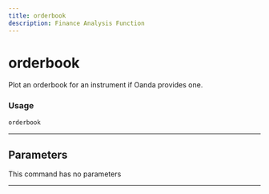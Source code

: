 ```yaml
---
title: orderbook
description: Finance Analysis Function
---
```


# orderbook

Plot an orderbook for an instrument if Oanda provides one.

### Usage

```python
orderbook
```

---

## Parameters

This command has no parameters


---
